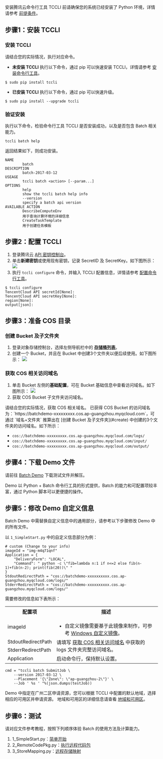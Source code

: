 安装腾讯云命令行工具 TCCLI 前请确保您的系统已经安装了 Python 环境，详情请参考 [前提条件](https://intl.cloud.tencent.com/document/product/1013/33464)。

## 步骤1：安装 TCCLI	

### 安装 TCCLI
请结合您的实际情况，执行对应命令。
- **未安装 TCCLI**
执行以下命令，通过 pip 可以快速安装 TCCLI，详情请参考 [安装命令行工具](https://intl.cloud.tencent.com/document/product/1013/33464)。
```
$ sudo pip install tccli
```
- **已安装 TCCLI**
执行以下命令，通过 pip 可以快速升级。
```
$ sudo pip install --upgrade tccli
```

### 验证安装  
执行以下命令，检验命令行工具 TCCLI 是否安装成功，以及是否包含 Batch 相关能力。
```
tccli batch help
```
返回结果如下，则成功安装。
```
NAME
        batch
DESCRIPTION
        batch-2017-03-12
USEAGE
        tccli batch <action> [--param...]
OPTIONS
        help
        show the tccli batch help info
        --version
        specify a batch api version
AVAILABLE ACTION
        DescribeComputeEnv
        用于查询计算环境的详细信息
        CreateTaskTemplate
        用于创建任务模板
```

## 步骤2：配置 TCCLI	
1. 登录腾讯云 [API 密钥控制台](https://console.cloud.tencent.com/cam/capi)。
2. 单击**新建密钥**或使用现有密钥，记录 SecretID 及 SecretKey。如下图所示：
![](https://main.qcloudimg.com/raw/0edc3a84752d2ae4524e971156f7e5f3.png)
3. 执行 `tccli configure` 命令，并输入 TCCLI 配置信息，详情请参考 [配置命令行工具](https://intl.cloud.tencent.com/zh/document/product/1013/33465)。
```
$ tccli configure
TencentCloud API secretId[None]:
TencentCloud API secretKey[None]:
region[None]:
output[json]:
```


## 步骤3：准备 COS 目录


### 创建 Bucket 及子文件夹[](id:create)
1. 登录对象存储控制台，选择左侧导航栏中的 **[存储桶列表](https://console.cloud.tencent.com/cos5/bucket)**。
2. 创建一个 Bucket，并且在 Bucket 中创建3个文件夹以便后续使用。如下图所示：
![](https://main.qcloudimg.com/raw/0add1b49c44f4b2740ddc44e3164216b.png)


### 获取 COS 相关访问域名[](id:get)
1. 单击 Bucket 左侧的**基础配置**，可在 Bucket 基础信息中查看访问域名。如下图所示：
![](https://main.qcloudimg.com/raw/cc6a49e7164226efa1cdfe3bcde60a35.png)
2. 获取 COS Bucket 子文件夹访问域名。
<dx-alert infotype="explain" title="">
请结合您的实际情况，获取 COS 相关域名。
</dx-alert>
已获得 COS Bucket 的访问域名为：`https://batchdemo-xxxxxxxxx.cos.ap-guangzhou.myqcloud.com`，可通过 `域名+文件夹` 推算出在 [创建 Bucket 及子文件夹](#create) 中创建的3个文件夹的访问域名。如下所示：

 * `cos://batchdemo-xxxxxxxxx.cos.ap-guangzhou.myqcloud.com/logs/`
 * `cos://batchdemo-xxxxxxxxx.cos.ap-guangzhou.myqcloud.com/input/`
 * `cos://batchdemo-xxxxxxxxx.cos.ap-guangzhou.myqcloud.com/output/`



## 步骤4：下载 Demo 文件
请前往 [Batch Demo](http://batchdemo-1251783334.cosgz.myqcloud.com/demo/BatchDemo.zip) 下载测试文件并解压。

<dx-alert infotype="explain" title="">
Demo 以 Python + Batch 命令行工具的形式提供，Batch 的能力和可配置项较丰富，通过 Python 脚本可以更便捷的操作。
</dx-alert>






## 步骤5：修改 Demo 自定义信息


<dx-alert infotype="notice" title="">
Batch Demo 中需替换自定义信息中的通用部分，请参考以下步骤修改 Demo 中的所有文件。
</dx-alert>


以 `1_SimpleStart.py` 中的自定义信息部分为例：
```
# custom (Change to your info)
imageId = "img-m4q71qnf"
Application = {
    "DeliveryForm": "LOCAL",
    "Command": " python -c \"fib=lambda n:1 if n<=2 else fib(n-1)+fib(n-2); print(fib(20))\" "
}
StdoutRedirectPath = "cos://batchdemo-xxxxxxxxxx.cos.ap-guangzhou.myqcloud.com/logs/"
StderrRedirectPath = "cos://batchdemo-xxxxxxxxxx.cos.ap-guangzhou.myqcloud.com/logs/"
```
需要修改的信息如下表所示：
<table>
	<tr>
	<th>配置项</th>
	<th>描述</th>
	</tr>
	<tr>
	<td>imageId</td>
	<td>
		<ul class="params">
		<li>自定义镜像需要基于此镜像来制作，可参考 <a href="https://intl.cloud.tencent.com/document/product/599/13035">Windows 自定义镜像</a>。</li>
		</ul>
	</td>
	</tr>
	<tr>
	<td>StdoutRedirectPath</td>
	<td rowspan=2>请填写 <a href="#get">获取 COS 相关访问域名</a> 中获取的 logs 文件夹完整访问域名。</td>
	</tr>
	<tr>
	<td>StderrRedirectPath</td>
	</tr>
	<tr>
	<td>Application</td>
	<td>启动命令行，保持默认设置。</td>
	</tr>
</table>


```
cmd = "tccli batch SubmitJob \
    --version 2017-03-12 \
    --Placement '{\"Zone\": \"ap-guangzhou-2\"}' \
    --Job ' %s ' "%(json.dumps(testJob))
```
Demo 中指定在广州二区申请资源，您可以根据 TCCLI 中配置的默认地域，选择相应的可用区并申请资源。
地域和可用区的详细信息请查看 [地域和可用区](https://intl.cloud.tencent.com/document/product/213/6091)。

## 步骤6：测试
请对应文件参考教程，按照下列顺序体验 Batch 的使用方法及计算能力。
1. 1_SimpleStart.py：[简单开始](https://intl.cloud.tencent.com/document/product/599/10551)
2. 2_RemoteCodePkg.py：[执行远程代码包](https://intl.cloud.tencent.com/document/product/599/10552)
3. 3_StoreMapping.py：[远程存储映射](https://intl.cloud.tencent.com/document/product/599/10983)


<style>
	.params{margin-bottom:0px !important;}
</style>


